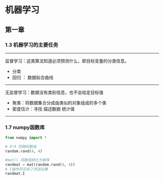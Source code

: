 # 机器学习
## 第一章
### 1.3 机器学习的主要任务
---
监督学习：这类算法知道必须预测什么，即目标变量的分类信息。  
* 分类
* 回归 ： 数据拟合曲线
---
无监督学习：数据没有类别信息，也不会给定目标值
* 聚类：将数据集合分成由类似的对象组成的多个类
* 密度估计：寻找 描述数据 统计值
---
### 1.7 numpy函数库
```python
from numpy import *  

# 4*4 的随机数组
random.rand(4, 4) 

#mat() 将数组转化为矩阵
randmat = mat(random.rand(4, 4))
# I操作符实现了求逆运算
randmat.I
```